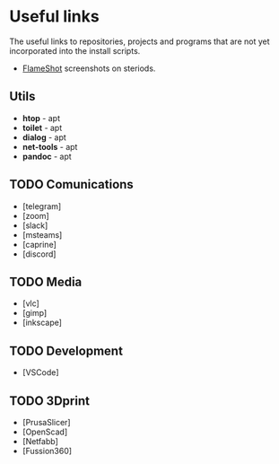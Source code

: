 # Useful links

The useful links to repositories, projects and programs that are not yet incorporated into the install scripts.

- [FlameShot](https://github.com/flameshot-org/flameshot) screenshots on steriods.

## Utils

- **htop** - apt
- **toilet** - apt
- **dialog** - apt
- **net-tools** - apt
- **pandoc** - apt

## TODO Comunications

- [telegram]
- [zoom]
- [slack]
- [msteams]
- [caprine]
- [discord]

## TODO Media

- [vlc]
- [gimp]
- [inkscape]

## TODO Development

- [VSCode]

## TODO 3Dprint

- [PrusaSlicer]
- [OpenScad]
- [Netfabb]
- [Fussion360]

